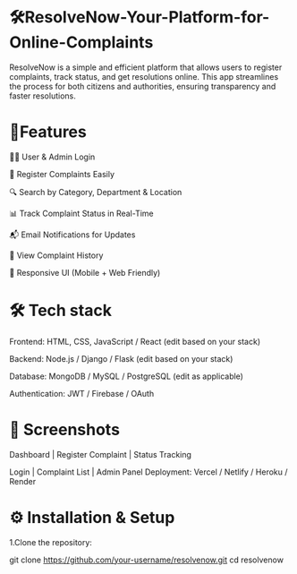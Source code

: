 # 🛠️ResolveNow-Your-Platform-for-Online-Complaints
ResolveNow is a simple and efficient platform that allows users to register complaints, track status, and get resolutions online. This app streamlines the process for both citizens and authorities, ensuring transparency and faster resolutions.
# 🚀Features 
🧑‍💼 User & Admin Login

📝 Register Complaints Easily

🔍 Search by Category, Department & Location

📊 Track Complaint Status in Real-Time

📬 Email Notifications for Updates

📜 View Complaint History

📱 Responsive UI (Mobile + Web Friendly)
# 🛠️ Tech stack
Frontend: HTML, CSS, JavaScript / React (edit based on your stack)

Backend: Node.js / Django / Flask (edit based on your stack)

Database: MongoDB / MySQL / PostgreSQL (edit as applicable)

Authentication: JWT / Firebase / OAuth
# 📸 Screenshots
Dashboard | Register Complaint | Status Tracking

Login | Complaint List | Admin Panel
Deployment: Vercel / Netlify / Heroku / Render
# ⚙️ Installation & Setup
1.Clone the repository:

git clone https://github.com/your-username/resolvenow.git cd resolvenow
